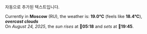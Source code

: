 
자동으로 추가된 텍스트입니다.

<!--START_SECTION:weather:moscow-->
Currently in **Moscow** (RU), the weather is: **19.0°C** (feels like **18.4°C**), ***overcast clouds***<br/>
On *August 24, 2025*, the *sun rises* at 🌅**05:18** and *sets* at 🌇**19:45**.
<!--END_SECTION:weather-->
